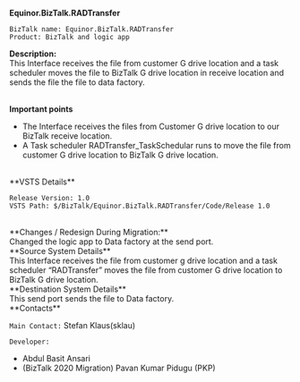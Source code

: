 **Equinor.BizTalk.RADTransfer**

	BizTalk name: Equinor.BizTalk.RADTransfer
	Product: BizTalk and logic app						



**Description:**<br>
This Interface receives the file from customer G drive location and a task scheduler moves the file to BizTalk G drive location in receive location and sends the file the file to data factory.
<br>
<br>

**Important points**

* The Interface receives the files from Customer G drive location to our BizTalk receive location.
* A Task scheduler RADTransfer_TaskSchedular runs to move the file from customer G drive location to BizTalk G drive location.

<br>
**VSTS Details**

	Release Version: 1.0
	VSTS Path: $/BizTalk/Equinor.BizTalk.RADTransfer/Code/Release 1.0

<br>
**Changes / Redesign During Migration:**<BR>
Changed the logic app to Data factory at the send port.

<br>
**Source System Details**<BR>
This Interface receives the file from customer g drive location and a task scheduler “RADTransfer” moves the file from customer G drive location to BizTalk G drive location.

<br>
**Destination System Details**<BR>
This send port sends the file to Data factory.

<br>
**Contacts**

`Main Contact:`
Stefan Klaus(sklau)


`Developer:`<br>
- Abdul Basit Ansari<BR>
- (BizTalk 2020 Migration) Pavan Kumar Pidugu (PKP)
